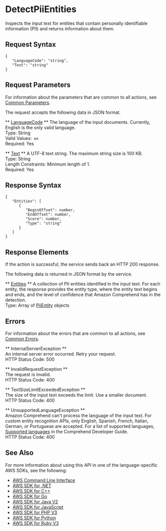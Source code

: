 # DetectPiiEntities<a name="API_DetectPiiEntities"></a>

Inspects the input text for entities that contain personally identifiable information \(PII\) and returns information about them\.

## Request Syntax<a name="API_DetectPiiEntities_RequestSyntax"></a>

```
{
   "LanguageCode": "string",
   "Text": "string"
}
```

## Request Parameters<a name="API_DetectPiiEntities_RequestParameters"></a>

For information about the parameters that are common to all actions, see [Common Parameters](CommonParameters.md)\.

The request accepts the following data in JSON format\.

 ** [LanguageCode](#API_DetectPiiEntities_RequestSyntax) **   <a name="comprehend-DetectPiiEntities-request-LanguageCode"></a>
The language of the input documents\. Currently, English is the only valid language\.  
Type: String  
Valid Values:` en`   
Required: Yes

 ** [Text](#API_DetectPiiEntities_RequestSyntax) **   <a name="comprehend-DetectPiiEntities-request-Text"></a>
A UTF\-8 text string\. The maximum string size is 100 KB\.  
Type: String  
Length Constraints: Minimum length of 1\.  
Required: Yes

## Response Syntax<a name="API_DetectPiiEntities_ResponseSyntax"></a>

```
{
   "Entities": [ 
      { 
         "BeginOffset": number,
         "EndOffset": number,
         "Score": number,
         "Type": "string"
      }
   ]
}
```

## Response Elements<a name="API_DetectPiiEntities_ResponseElements"></a>

If the action is successful, the service sends back an HTTP 200 response\.

The following data is returned in JSON format by the service\.

 ** [Entities](#API_DetectPiiEntities_ResponseSyntax) **   <a name="comprehend-DetectPiiEntities-response-Entities"></a>
A collection of PII entities identified in the input text\. For each entity, the response provides the entity type, where the entity text begins and ends, and the level of confidence that Amazon Comprehend has in the detection\.  
Type: Array of [PiiEntity](API_PiiEntity.md) objects

## Errors<a name="API_DetectPiiEntities_Errors"></a>

For information about the errors that are common to all actions, see [Common Errors](CommonErrors.md)\.

 ** InternalServerException **   
An internal server error occurred\. Retry your request\.  
HTTP Status Code: 500

 ** InvalidRequestException **   
The request is invalid\.  
HTTP Status Code: 400

 ** TextSizeLimitExceededException **   
The size of the input text exceeds the limit\. Use a smaller document\.  
HTTP Status Code: 400

 ** UnsupportedLanguageException **   
Amazon Comprehend can't process the language of the input text\. For custom entity recognition APIs, only English, Spanish, French, Italian, German, or Portuguese are accepted\. For a list of supported languages, [Supported languages](https://docs.aws.amazon.com/comprehend/latest/dg/supported-languages.html) in the Comprehend Developer Guide\.   
HTTP Status Code: 400

## See Also<a name="API_DetectPiiEntities_SeeAlso"></a>

For more information about using this API in one of the language\-specific AWS SDKs, see the following:
+  [AWS Command Line Interface](https://docs.aws.amazon.com/goto/aws-cli/comprehend-2017-11-27/DetectPiiEntities) 
+  [AWS SDK for \.NET](https://docs.aws.amazon.com/goto/DotNetSDKV3/comprehend-2017-11-27/DetectPiiEntities) 
+  [AWS SDK for C\+\+](https://docs.aws.amazon.com/goto/SdkForCpp/comprehend-2017-11-27/DetectPiiEntities) 
+  [AWS SDK for Go](https://docs.aws.amazon.com/goto/SdkForGoV1/comprehend-2017-11-27/DetectPiiEntities) 
+  [AWS SDK for Java V2](https://docs.aws.amazon.com/goto/SdkForJavaV2/comprehend-2017-11-27/DetectPiiEntities) 
+  [AWS SDK for JavaScript](https://docs.aws.amazon.com/goto/AWSJavaScriptSDK/comprehend-2017-11-27/DetectPiiEntities) 
+  [AWS SDK for PHP V3](https://docs.aws.amazon.com/goto/SdkForPHPV3/comprehend-2017-11-27/DetectPiiEntities) 
+  [AWS SDK for Python](https://docs.aws.amazon.com/goto/boto3/comprehend-2017-11-27/DetectPiiEntities) 
+  [AWS SDK for Ruby V3](https://docs.aws.amazon.com/goto/SdkForRubyV3/comprehend-2017-11-27/DetectPiiEntities) 